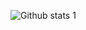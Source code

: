 ![Github stats 1](https://github-readme-stats.vercel.app/api?username=kullanıcıadınız&show_icons=true&theme=gradient) 
